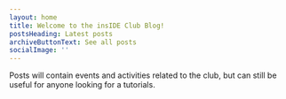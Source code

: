 ```yaml
---
layout: home
title: Welcome to the insIDE Club Blog!
postsHeading: Latest posts
archiveButtonText: See all posts
socialImage: ''
---
```

Posts will contain events and activities related to the club, but can still be useful for anyone looking for a tutorials.
